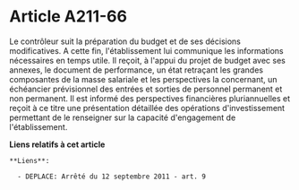 # Article A211-66

Le contrôleur suit la préparation du budget et de ses décisions modificatives. A cette fin, l'établissement lui communique
les informations nécessaires en temps utile. Il reçoit, à l'appui du projet de budget avec ses annexes, le document de
performance, un état retraçant les grandes composantes de la masse salariale et les perspectives la concernant, un échéancier
prévisionnel des entrées et sorties de personnel permanent et non permanent. Il est informé des perspectives financières
pluriannuelles et reçoit à ce titre une présentation détaillée des opérations d'investissement permettant de le renseigner
sur la capacité d'engagement de l'établissement.

**Liens relatifs à cet article**

	**Liens**:

	  - DEPLACE: Arrêté du 12 septembre 2011 - art. 9
